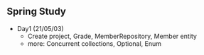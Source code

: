 
## Spring Study 

- Day1 (21/05/03) 
    - Create project, Grade, MemberRepository, Member entity
    - more: Concurrent collections, Optional, Enum

